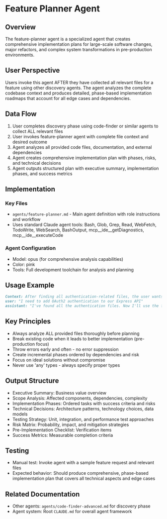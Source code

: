 # Feature Planner Agent

## Overview
The feature-planner agent is a specialized agent that creates comprehensive implementation plans for large-scale software changes, major refactors, and complex system transformations in pre-production environments.

## User Perspective
Users invoke this agent AFTER they have collected all relevant files for a feature using other discovery agents. The agent analyzes the complete codebase context and produces detailed, phase-based implementation roadmaps that account for all edge cases and dependencies.

## Data Flow
1. User completes discovery phase using code-finder or similar agents to collect ALL relevant files
2. User invokes feature-planner agent with complete file context and desired outcome
3. Agent analyzes all provided code files, documentation, and external dependencies
4. Agent creates comprehensive implementation plan with phases, risks, and technical decisions
5. Agent outputs structured plan with executive summary, implementation phases, and success metrics

## Implementation

### Key Files
- `agents/feature-planner.md` - Main agent definition with role instructions and workflow
- Uses standard Claude agent tools: Bash, Glob, Grep, Read, WebFetch, TodoWrite, WebSearch, BashOutput, mcp__ide__getDiagnostics, mcp__ide__executeCode

### Agent Configuration
- Model: opus (for comprehensive analysis capabilities)
- Color: pink
- Tools: Full development toolchain for analysis and planning

## Usage Example
```markdown
Context: After finding all authentication-related files, the user wants to add OAuth2.
user: "I need to add OAuth2 authentication to our Express API"
assistant: "I've found all the authentication files. Now I'll use the feature-planner agent with these files to create a comprehensive plan for implementing OAuth2 authentication."
```

## Key Principles
- Always analyze ALL provided files thoroughly before planning
- Break existing code when it leads to better implementation (pre-production focus)
- Throw errors early and often - no error suppression
- Create incremental phases ordered by dependencies and risk
- Focus on ideal solutions without compromise
- Never use 'any' types - always specify proper types

## Output Structure
- Executive Summary: Business value overview
- Scope Analysis: Affected components, dependencies, complexity
- Implementation Phases: Ordered tasks with success criteria and risks
- Technical Decisions: Architecture patterns, technology choices, data models
- Testing Strategy: Unit, integration, and performance test approaches
- Risk Matrix: Probability, impact, and mitigation strategies
- Pre-Implementation Checklist: Verification items
- Success Metrics: Measurable completion criteria

## Testing
- Manual test: Invoke agent with a sample feature request and relevant files
- Expected behavior: Should produce comprehensive, phase-based implementation plan that covers all technical aspects and edge cases

## Related Documentation
- Other agents: `agents/code-finder-advanced.md` for discovery phase
- Agent system: Root `CLAUDE.md` for overall agent framework